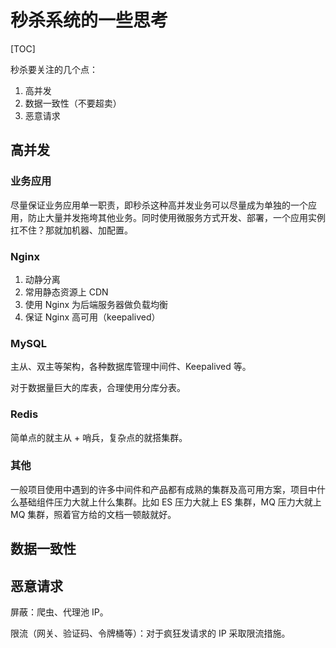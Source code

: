 # 秒杀系统的一些思考

[TOC]

秒杀要关注的几个点：

1. 高并发
2. 数据一致性（不要超卖）
3. 恶意请求

## 高并发

### 业务应用

尽量保证业务应用单一职责，即秒杀这种高并发业务可以尽量成为单独的一个应用，防止大量并发拖垮其他业务。同时使用微服务方式开发、部署，一个应用实例扛不住？那就加机器、加配置。

### Nginx

1. 动静分离
2. 常用静态资源上 CDN
3. 使用 Nginx 为后端服务器做负载均衡
4. 保证 Nginx 高可用（keepalived）

### MySQL

主从、双主等架构，各种数据库管理中间件、Keepalived 等。

对于数据量巨大的库表，合理使用分库分表。

### Redis

简单点的就主从 + 哨兵，复杂点的就搭集群。

### 其他

一般项目使用中遇到的许多中间件和产品都有成熟的集群及高可用方案，项目中什么基础组件压力大就上什么集群。比如 ES 压力大就上 ES 集群，MQ 压力大就上 MQ 集群，照着官方给的文档一顿敲就好。

## 数据一致性



## 恶意请求

屏蔽：爬虫、代理池 IP。

限流（网关、验证码、令牌桶等）：对于疯狂发请求的 IP 采取限流措施。

